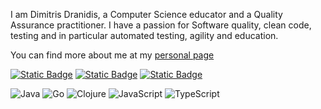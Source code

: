 I am Dimitris Dranidis, a Computer Science educator and a Quality Assurance practitioner. I have a passion for Software quality, clean code, testing and in particular automated testing, agility and education.

You can find more about me at my [personal page](https://dranidis.gr/about/)

[![Static Badge](https://img.shields.io/badge/Dimitris_Dranidis-black?logo=linkedin)](https://www.linkedin.com/in/dranidis/)
[![Static Badge](https://img.shields.io/badge/%40dranidis-black?logo=twitter)](https://twitter.com/dranidis)
[![Static Badge](https://img.shields.io/badge/Dimitris_Dranidis-black)](https://dranidis.github.io)

![Java](https://img.shields.io/badge/java-%23ED8B00.svg?style=for-the-badge&logo=openjdk&logoColor=white)
![Go](https://img.shields.io/badge/go-%2300ADD8.svg?style=for-the-badge&logo=go&logoColor=white)
![Clojure](https://img.shields.io/badge/Clojure-%23Clojure.svg?style=for-the-badge&logo=Clojure&logoColor=Clojure)
![JavaScript](https://img.shields.io/badge/javascript-%23323330.svg?style=for-the-badge&logo=javascript&logoColor=%23F7DF1E)
![TypeScript](https://img.shields.io/badge/typescript-%23007ACC.svg?style=for-the-badge&logo=typescript&logoColor=white)


